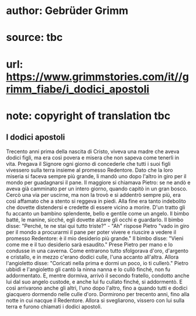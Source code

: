 # author: Gebrüder Grimm
# source: tbc
# url: https://www.grimmstories.com/it//grimm_fiabe/i_dodici_apostoli
# note: copyright of translation tbc

## I dodici apostoli 

Trecento anni prima della nascita di Cristo, viveva una madre che aveva
dodici figli, ma era così povera e misera che non sapeva come tenerli in
vita. Pregava il Signore ogni giorno di concederle che tutti i suoi
figli vivessero sulla terra insieme al promesso Redentore. Dato che la
loro miseria si faceva sempre più grande, li mandò uno dopo l'altro in
giro per il mondo per guadagnarsi il pane. Il maggiore si chiamava
Pietro: se ne andò e aveva già camminato per un intero giorno, quando
capitò in un gran bosco. Cercò una via per uscirne, ma non la trovò e si
addentrò sempre più, era così affamato che a stento si reggeva in piedi.
Alla fine era tanto indebolito che dovette distendersi e credette di
essere vicino a morire. D'un tratto gli fu accanto un bambino
splendente, bello e gentile come un angelo. Il bimbo batté, le manine,
sicché, egli dovette alzare gli occhi e guardarlo. Il bimbo disse:
"Perché, te ne stai qui tutto triste?" - "Ah" rispose Pietro "vado
in giro per il mondo a procurarmi il pane per poter vivere e riuscire a
vedere il promesso Redentore: è il mio desiderio più grande." Il bimbo
disse: "Vieni come me e il tuo desiderio sarà esaudito." Prese Pietro
per mano e lo condusse in una caverna. Come entrarono tutto sfolgorava
d'oro, d'argento e cristallo, e in mezzo c'erano dodici culle, l'una
accanto all'altra. Allora l'angioletto disse: "Coricati nella prima e
dormi un poco, io ti cullerò." Pietro ubbidì e l'angioletto gli cantò
la ninna nanna e lo cullò finché, non fu addormentato. E, mentre
dormiva, arrivò il secondo fratello, condotto anche lui dal suo angelo
custode, e anche lui fu cullato finché, si addormentò. E così arrivarono
anche gli altri, l'uno dopo l'altro, fino a quando tutti e dodici
giacquero dormendo nelle culle d'oro. Dormirono per trecento anni, fino
alla notte in cui nacque il Redentore. Allora si svegliarono, vissero
con lui sulla terra e furono chiamati i dodici apostoli.
